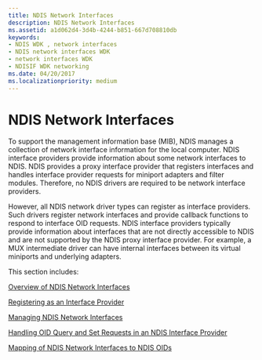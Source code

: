 ```yaml
---
title: NDIS Network Interfaces
description: NDIS Network Interfaces
ms.assetid: a1d062d4-3d4b-4244-b851-667d708810db
keywords:
- NDIS WDK , network interfaces
- NDIS network interfaces WDK
- network interfaces WDK
- NDISIF WDK networking
ms.date: 04/20/2017
ms.localizationpriority: medium
---
```


# NDIS Network Interfaces





To support the management information base (MIB), NDIS manages a collection of network interface information for the local computer. NDIS interface providers provide information about some network interfaces to NDIS. NDIS provides a proxy interface provider that registers interfaces and handles interface provider requests for miniport adapters and filter modules. Therefore, no NDIS drivers are required to be network interface providers.

However, all NDIS network driver types can register as interface providers. Such drivers register network interfaces and provide callback functions to respond to interface OID requests. NDIS interface providers typically provide information about interfaces that are not directly accessible to NDIS and are not supported by the NDIS proxy interface provider. For example, a MUX intermediate driver can have internal interfaces between its virtual miniports and underlying adapters.

This section includes:

[Overview of NDIS Network Interfaces](overview-of-ndis-network-interfaces.md)

[Registering as an Interface Provider](registering-as-an-interface-provider.md)

[Managing NDIS Network Interfaces](managing-ndis-network-interfaces.md)

[Handling OID Query and Set Requests in an NDIS Interface Provider](handling-oid-query-and-set-requests-in-an-ndis-interface-provider.md)

[Mapping of NDIS Network Interfaces to NDIS OIDs](mapping-of-ndis-network-interfaces-to-ndis-oids.md)

 

 





